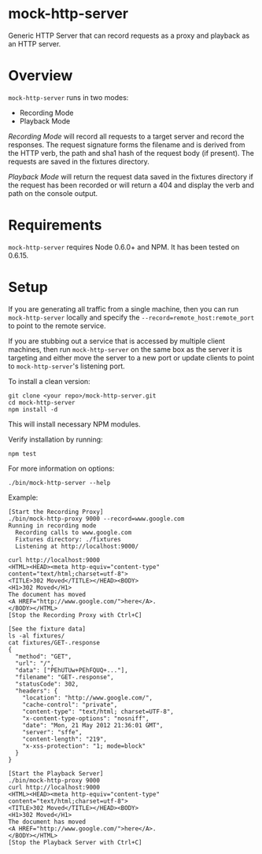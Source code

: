 mock-http-server
================

Generic HTTP Server that can record requests as a proxy and playback as an HTTP server.

Overview
========

`mock-http-server` runs in two modes:

- Recording Mode
- Playback Mode

*Recording Mode* will record all requests to a target server and record the responses.  The 
request signature forms the filename and is derived from the HTTP verb, the path and sha1 hash 
of the request body (if present).  The requests are saved in the fixtures directory.

*Playback Mode* will return the request data saved in the fixtures directory if the request has
been recorded or will return a 404 and display the verb and path on the console output.

Requirements
============

`mock-http-server` requires Node 0.6.0+ and NPM.  It has been tested on 0.6.15.

Setup
=====

If you are generating all traffic from a single machine, then you can run `mock-http-server` locally
and specify the `--record=remote_host:remote_port` to point to the remote service.

If you are stubbing out a service that is accessed by multiple client machines, then 
run `mock-http-server` on the same box as the server it is targeting and either move the 
server to a new port or update clients to point to `mock-http-server`'s listening port.

To install a clean version:

    git clone <your repo>/mock-http-server.git
    cd mock-http-server
    npm install -d

This will install necessary NPM modules.

Verify installation by running:

    npm test

For more information on options:

    ./bin/mock-http-server --help

Example:

    [Start the Recording Proxy]
    ./bin/mock-http-proxy 9000 --record=www.google.com
    Running in recording mode
      Recording calls to www.google.com
      Fixtures directory: ./fixtures
      Listening at http://localhost:9000/
    
    curl http://localhost:9000
    <HTML><HEAD><meta http-equiv="content-type" content="text/html;charset=utf-8">
    <TITLE>302 Moved</TITLE></HEAD><BODY>
    <H1>302 Moved</H1>
    The document has moved
    <A HREF="http://www.google.com/">here</A>.
    </BODY></HTML>
    [Stop the Recording Proxy with Ctrl+C]
    
    [See the fixture data]
    ls -al fixtures/
    cat fixtures/GET-.response
    {
      "method": "GET",
      "url": "/",
      "data": ["PEhUTUw+PEhFQUQ+..."],
      "filename": "GET-.response",
      "statusCode": 302,
      "headers": {
        "location": "http://www.google.com/",
        "cache-control": "private",
        "content-type": "text/html; charset=UTF-8",
        "x-content-type-options": "nosniff",
        "date": "Mon, 21 May 2012 21:36:01 GMT",
        "server": "sffe",
        "content-length": "219",
        "x-xss-protection": "1; mode=block"
      }
    }

    [Start the Playback Server]
    ./bin/mock-http-proxy 9000
    curl http://localhost:9000
    <HTML><HEAD><meta http-equiv="content-type" content="text/html;charset=utf-8">
    <TITLE>302 Moved</TITLE></HEAD><BODY>
    <H1>302 Moved</H1>
    The document has moved
    <A HREF="http://www.google.com/">here</A>.
    </BODY></HTML>
    [Stop the Playback Server with Ctrl+C]

